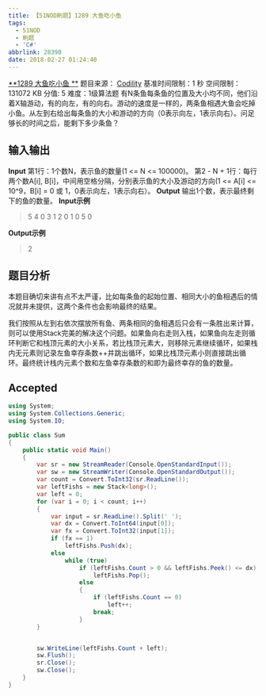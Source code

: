 ```yaml
---
title: 【51NOD刷题】1289 大鱼吃小鱼
tags:
  - 51NOD
  - 刷题
  - 'C#'
abbrlink: 28398
date: 2018-02-27 01:24:40
---
```

[**1289 大鱼吃小鱼  **](http://www.51nod.com/onlineJudge/questionCode.html#!problemId=1289)
题目来源： [Codility](https://codility.com/)
基准时间限制：1 秒 空间限制：131072 KB 分值: 5 难度：1级算法题
有N条鱼每条鱼的位置及大小均不同，他们沿着X轴游动，有的向左，有的向右。游动的速度是一样的，两条鱼相遇大鱼会吃掉小鱼。从左到右给出每条鱼的大小和游动的方向（0表示向左，1表示向右）。问足够长的时间之后，能剩下多少条鱼？
<!--more-->
## 输入输出
**Input**
第1行：1个数N，表示鱼的数量(1 <= N <= 100000)。
第2 - N + 1行：每行两个数A[i], B[i]，中间用空格分隔，分别表示鱼的大小及游动的方向(1 <= A[i] <= 10^9，B[i] = 0 或 1，0表示向左，1表示向右）。
**Output**
输出1个数，表示最终剩下的鱼的数量。
**Input示例**
>5
4 0
3 1
2 0
1 0
5 0

**Output示例**
> 2

## 题目分析
本题目确切来讲有点不太严谨，比如每条鱼的起始位置、相同大小的鱼相遇后的情况就并未提供，这两个条件也会影响最终的结果。

我们按照从左到右依次摆放所有鱼、两条相同的鱼相遇后只会有一条胜出来计算，则可以使用Stack完美的解决这个问题。如果鱼向右走则入栈，如果鱼向左走则循环判断它和栈顶元素的大小关系，若比栈顶元素大，则移除元素继续循环，如果栈内无元素则记录左鱼幸存条数++并跳出循环，如果比栈顶元素小则直接跳出循环。最终统计栈内元素个数和左鱼幸存条数的和即为最终幸存的鱼的数量。

## Accepted
```csharp
using System;
using System.Collections.Generic;
using System.IO;

public class Sum
{
    public static void Main()
    {
        var sr = new StreamReader(Console.OpenStandardInput());
        var sw = new StreamWriter(Console.OpenStandardOutput());
        var count = Convert.ToInt32(sr.ReadLine());
        var leftFishs = new Stack<long>();
        var left = 0;
        for (var i = 0; i < count; i++)
        {
            var input = sr.ReadLine().Split(' ');
            var dx = Convert.ToInt64(input[0]);
            var fx = Convert.ToInt32(input[1]);
            if (fx == 1)
                leftFishs.Push(dx);
            else
                while (true)
                    if (leftFishs.Count > 0 && leftFishs.Peek() <= dx)
                        leftFishs.Pop();
                    else
                    {
                        if (leftFishs.Count == 0)
                            left++;
                        break;
                    }
        }


        sw.WriteLine(leftFishs.Count + left);
        sw.Flush();
        sr.Close();
        sw.Close();
    }
}
```